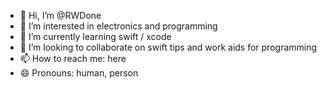 - 👋 Hi, I’m @RWDone
- 👀 I’m interested in electronics and programming
- 🌱 I’m currently learning swift / xcode
- 💞️ I’m looking to collaborate on swift tips and work aids for programming
- 📫 How to reach me: here
- 😄 Pronouns: human, person


<!---
RWDone/RWDone is a ✨ special ✨ repository because its `README.md` (this file) appears on your GitHub profile.
You can click the Preview link to take a look at your changes.
--->

